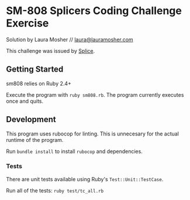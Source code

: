 # SM-808 Splicers Coding Challenge Exercise

Solution by Laura Mosher // laura@lauramosher.com

This challenge was issued by [Splice](https://github.com/mattetti/sm-808).

## Getting Started

sm808 relies on Ruby 2.4+

Execute the program with `ruby sm808.rb`. The program currently executes once and quits.

## Development

This program uses rubocop for linting. This is unnecesary for the actual runtime of the program.

Run `bundle install` to install `rubocop` and dependencies.

### Tests

There are unit tests available using Ruby's `Test::Unit::TestCase`.

Run all of the tests: `ruby test/tc_all.rb`
